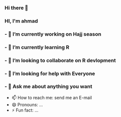 ### Hi there 👋



### HI, I'm ahmad

### - 🔭 I’m currently working on Hajj season
### - 🌱 I’m currently learning R 
### - 👯 I’m looking to collaborate on R devlopment
### - 🤔 I’m looking for help with Everyone
### - 💬 Ask me about anything you want
- 📫 How to reach me: send me an E-mail
- 😄 Pronouns: ...
- ⚡ Fun fact: ...
